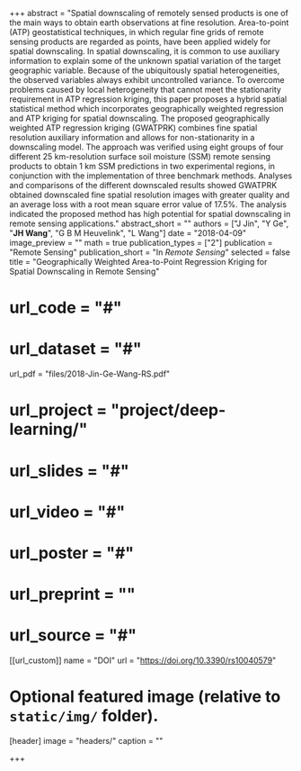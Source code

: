 +++
abstract = "Spatial downscaling of remotely sensed products is one of the main ways to obtain earth observations at fine resolution. Area-to-point (ATP) geostatistical techniques, in which regular fine grids of remote sensing products are regarded as points, have been applied widely for spatial downscaling. In spatial downscaling, it is common to use auxiliary information to explain some of the unknown spatial variation of the target geographic variable. Because of the ubiquitously spatial heterogeneities, the observed variables always exhibit uncontrolled variance. To overcome problems caused by local heterogeneity that cannot meet the stationarity requirement in ATP regression kriging, this paper proposes a hybrid spatial statistical method which incorporates geographically weighted regression and ATP kriging for spatial downscaling. The proposed geographically weighted ATP regression kriging (GWATPRK) combines fine spatial resolution auxiliary information and allows for non-stationarity in a downscaling model. The approach was verified using eight groups of four different 25 km-resolution surface soil moisture (SSM) remote sensing products to obtain 1 km SSM predictions in two experimental regions, in conjunction with the implementation of three benchmark methods. Analyses and comparisons of the different downscaled results showed GWATPRK obtained downscaled fine spatial resolution images with greater quality and an average loss with a root mean square error value of 17.5%. The analysis indicated the proposed method has high potential for spatial downscaling in remote sensing applications."
abstract_short = ""
authors = ["J Jin", "Y Ge", "**JH Wang**", "G B M Heuvelink", "L Wang"]
date = "2018-04-09"
image_preview = ""
math = true
publication_types = ["2"]
publication = "Remote Sensing"
publication_short = "In *Remote Sensing*"
selected = false
title = "Geographically Weighted Area-to-Point Regression Kriging for Spatial Downscaling in Remote Sensing"
# url_code = "#"
# url_dataset = "#"
url_pdf = "files/2018-Jin-Ge-Wang-RS.pdf"
# url_project = "project/deep-learning/"
# url_slides = "#"
# url_video = "#"
# url_poster = "#"
# url_preprint = ""
# url_source = "#"

[[url_custom]]
name = "DOI"
url = "https://doi.org/10.3390/rs10040579"

# Optional featured image (relative to `static/img/` folder).
[header]
image = "headers/"
caption = ""

+++


